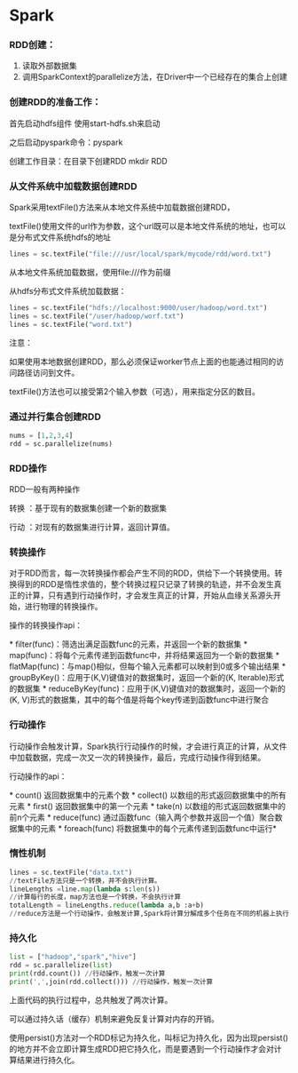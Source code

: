 # Spark

### RDD创建：

1. 读取外部数据集
2. 调用SparkContext的parallelize方法，在Driver中一个已经存在的集合上创建

### 创建RDD的准备工作：

首先启动hdfs组件 使用start-hdfs.sh来启动

之后启动pyspark命令：pyspark

创建工作目录：在目录下创建RDD mkdir RDD

### 从文件系统中加载数据创建RDD

Spark采用textFile()方法来从本地文件系统中加载数据创建RDD，

textFile()使用文件的url作为参数，这个url既可以是本地文件系统的地址，也可以是分布式文件系统hdfs的地址

```python
lines = sc.textFile("file:///usr/local/spark/mycode/rdd/word.txt")
```

从本地文件系统加载数据，使用file:///作为前缀

从hdfs分布式文件系统加载数据：

```python
lines = sc.textFile("hdfs://localhost:9000/user/hadoop/word.txt")
lines = sc.textFile("/user/hadoop/worf.txt")
lines = sc.textFile("word.txt")
```

注意：

如果使用本地数据创建RDD，那么必须保证worker节点上面的也能通过相同的访问路径访问到文件。

textFile()方法也可以接受第2个输入参数（可选），用来指定分区的数目。

### 通过并行集合创建RDD

```python
nums = [1,2,3,4]
rdd = sc.parallelize(nums)
```

### RDD操作

RDD一般有两种操作

转换 ：基于现有的数据集创建一个新的数据集

行动 ：对现有的数据集进行计算，返回计算值。

### 转换操作

对于RDD而言，每一次转换操作都会产生不同的RDD，供给下一个转换使用。转换得到的RDD是惰性求值的，整个转换过程只记录了转换的轨迹，并不会发生真正的计算，只有遇到行动操作时，才会发生真正的计算，开始从血缘关系源头开始，进行物理的转换操作。

操作的转换操作api：

\* filter(func)：筛选出满足函数func的元素，并返回一个新的数据集
\* map(func)：将每个元素传递到函数func中，并将结果返回为一个新的数据集
\* flatMap(func)：与map()相似，但每个输入元素都可以映射到0或多个输出结果
\* groupByKey()：应用于(K,V)键值对的数据集时，返回一个新的(K, Iterable)形式的数据集
\* reduceByKey(func)：应用于(K,V)键值对的数据集时，返回一个新的(K, V)形式的数据集，其中的每个值是将每个key传递到函数func中进行聚合

### 行动操作

行动操作会触发计算，Spark执行行动操作的时候，才会进行真正的计算，从文件中加载数据，完成一次又一次的转换操作，最后，完成行动操作得到结果。

行动操作的api：

\* count() 返回数据集中的元素个数
\* collect() 以数组的形式返回数据集中的所有元素
\* first() 返回数据集中的第一个元素
\* take(n) 以数组的形式返回数据集中的前n个元素
\* reduce(func) 通过函数func（输入两个参数并返回一个值）聚合数据集中的元素
\* foreach(func) 将数据集中的每个元素传递到函数func中运行*

### 惰性机制

```python
lines = sc.textFile("data.txt")
//textFile方法只是一个转换，并不会执行计算。
lineLengths =line.map(lambda s:len(s))
//计算每行的长度，map方法也是一个转换，不会执行计算
totalLength = lineLengths.reduce(lambda a,b :a+b)
//reduce方法是一个行动操作，会触发计算,Spark将计算分解成多个任务在不同的机器上执行。
```

### 持久化

```python
list = ["hadoop","spark","hive"]
rdd = sc.parallelize(list)
print(rdd.count()) //行动操作，触发一次计算
print(',',join(rdd.collect())) //行动操作，触发一次计算
```

上面代码的执行过程中，总共触发了两次计算。

可以通过持久话（缓存）机制来避免反复计算对内存的开销。

使用persist()方法对一个RDD标记为持久化，叫标记为持久化，因为出现persist()的地方并不会立即计算生成RDD把它持久化，而是要遇到一个行动操作才会对计算结果进行持久化。